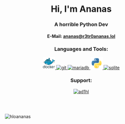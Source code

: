 <h1 align="center">Hi, I'm Ananas</h1>
<h3 align="center">A horrible Python Dev</h3>

<h4 align="center">E-Mail: <a href="mailto:ananas@r3tr0ananas.lol">ananas@r3tr0ananas.lol</a></h4>

<h3 align="center">Languages and Tools:</h3>
<p align="center"> <a href="https://www.docker.com/" target="_blank" rel="noreferrer"> <img src="https://raw.githubusercontent.com/devicons/devicon/master/icons/docker/docker-original-wordmark.svg" alt="docker" width="40" height="40"/> </a> <a href="https://git-scm.com/" target="_blank" rel="noreferrer"> <img src="https://www.vectorlogo.zone/logos/git-scm/git-scm-icon.svg" alt="git" width="40" height="40"/> </a> <a href="https://mariadb.org/" target="_blank" rel="noreferrer"> <img src="https://www.vectorlogo.zone/logos/mariadb/mariadb-icon.svg" alt="mariadb" width="40" height="40"/> </a> <a href="https://www.python.org" target="_blank" rel="noreferrer"> <img src="https://raw.githubusercontent.com/devicons/devicon/master/icons/python/python-original.svg" alt="python" width="40" height="40"/> </a> <a href="https://www.sqlite.org/" target="_blank" rel="noreferrer"> <img src="https://www.vectorlogo.zone/logos/sqlite/sqlite-icon.svg" alt="sqlite" width="40" height="40"/> </a> </p>

<h3 align="center">Support:</h3>
<p align="center"><a href="https://www.buymeacoffee.com/ad1hl"> <img align="center" src="https://cdn.buymeacoffee.com/buttons/v2/default-yellow.png" height="50" width="210" alt="ad1hl" /></a></p><br><br>

<p>&nbsp;<img align="center" src="https://github-readme-stats.vercel.app/api?username=hloananas&show_icons=true&locale=en" alt="hloananas" /></p>


